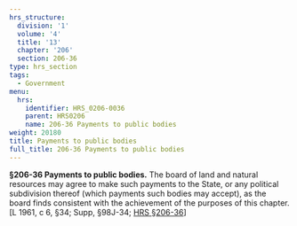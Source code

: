 ```yaml
---
hrs_structure:
  division: '1'
  volume: '4'
  title: '13'
  chapter: '206'
  section: 206-36
type: hrs_section
tags:
  - Government
menu:
  hrs:
    identifier: HRS_0206-0036
    parent: HRS0206
    name: 206-36 Payments to public bodies
weight: 20180
title: Payments to public bodies
full_title: 206-36 Payments to public bodies
---
```

**§206-36 Payments to public bodies.** The board of land and natural resources may agree to make such payments to the State, or any political subdivision thereof (which payments such bodies may accept), as the board finds consistent with the achievement of the purposes of this chapter. [L 1961, c 6, §34; Supp, §98J-34; [HRS §206-36](/title-13/chapter-206/section-206-36/)]